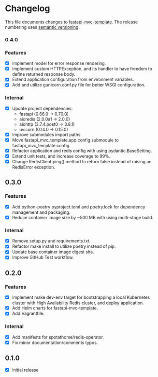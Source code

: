 # Changelog

This file documents changes to [fastapi-mvc-template](https://github.com/rszamszur/fastapi-mvc-template). The release numbering uses [semantic versioning](http://semver.org).

### 0.4.0

### Features

- [x] Implement model for error response rendering.
- [x] Implement custom HTTPException, and its handler to have freedom to define returned response body.
- [x] Extend application configuration from environment variables.
- [x] Add and utilize gunicorn.conf.py file for better WSGI configuration.

### Internal

- [x] Update project dependencies:
  * fastapi (0.66.0 -> 0.70.0)
  * aioredis (2.0.0a1 -> 2.0.0)
  * aiohttp (3.7.4.post0 -> 3.8.1)
  * uvicorn (0.14.0 -> 0.15.0)
- [x] Improve submodules import paths.
- [x] Move fastapi_mvc_template.app.config submodule to fastapi_mvc_template.config.
- [x] Refactor application and redis config with using pydantic.BaseSetting.
- [x] Extend unit tests, and increase coverage to 99%.
- [x] Change RedisClient.ping() method to return false instead of raising an RedisError exception.

## 0.3.0

### Features

- [x] Add python-poetry pyproject.toml and poetry.lock for dependency management and packaging.
- [x] Reduce container image size by ~500 MB with using multi-stage build.

### Internal

- [x] Remove setup.py and requirements.txt.
- [x] Refactor make install to utilize poetry instead of pip.
- [x] Update base container image digest sha.
- [x] Improve GitHub Test workflow.

## 0.2.0

### Features

- [x] Implement make dev-env target for bootstrapping a local Kubernetes cluster with High Availability Redis cluster, and deploy application.
- [x] Add Helm charts for fastapi-mvc-template.
- [x] Add Vagrantfile.

### Internal

- [x] Add manifests for spotathome/redis-operator.
- [x] Fix minor documentation/comments typos.

## 0.1.0

- [X] Initial release
